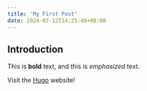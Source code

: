 ```yaml
---
title: 'My First Post'
date: 2024-07-12T14:25:49+08:00
---
```


## Introduction

This is **bold** text, and this is *emphasized* text.

Visit the [Hugo](https://gohugo.io) website!